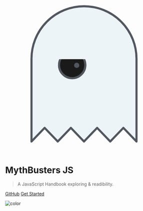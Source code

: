 <div class="logo-container">
  <div class="heats">
    <div class="h"></div>
    <div class="h"></div>
    <div class="h"></div>
    <div class="h"></div>
    <div class="h"></div>
    <div class="h"></div>
    <div class="h"></div>
    <div class="h"></div>
    <div class="h"></div>
    <div class="h"></div>
    <div class="h"></div>
    <div class="h"></div>
    <div class="h"></div>
    <div class="h"></div>
    <div class="h"></div>
    <div class="h"></div>
    <div class="h"></div>
    <div class="h"></div>
    <div class="h"></div>
    <div class="h"></div>
    <div class="h"></div>
    <div class="h"></div>
    <div class="h"></div>
    <div class="h"></div>
    <div class="h"></div>
    <svg class="ghost" viewBox="0 0 300 300">
      <path d="M150 21.2a100 100 0 0 0-100 100v157.6l25-26 25 26 25-26 25 26 25-26 25 26 25-26 25 26V121.2a100 100 0 0 0-100-100z" fill="#edf4f7" stroke="#51565f" stroke-linecap="round" stroke-linejoin="round" stroke-width="4"></path>
      <g class="eye eye--left">
        <circle cx="127.5" cy="133.2" r="25" fill="currentColor" stroke="#51565f" stroke-width="4"></circle>
        <circle class="pupil" cx="136.1" cy="133.7" r="5" fill="#51565f"></circle>
        <path class="eyelid" fill="#edf4f7" d="M94.6 82.2h65.7v39.82H94.6z"></path>
      </g>
      <g class="eye eye--right">
        <circle cx="127.5" cy="133.2" r="25" fill="currentColor" stroke="#51565f" stroke-width="4"></circle>
        <circle class="pupil" cx="136.1" cy="133.7" r="5" fill="#51565f"></circle>
        <path class="eyelid" fill="#edf4f7" d="M94.6 82.2h65.7v39.82H94.6z"></path>
      </g>
    </svg>
  </div>
</div>

# MythBusters JS

> A JavaScript Handbook exploring & readibility.

[GitHub](https://github.com/liuxinjia/LeetCode)
[Get Started](#get-started)

<!-- background color -->
![color](#401155)
